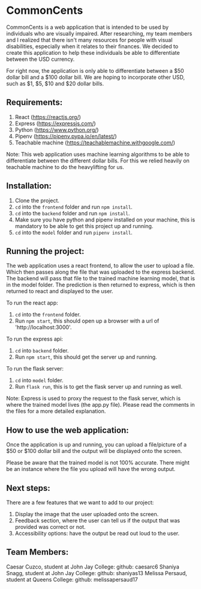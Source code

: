 # CommonCents

CommonCents is a web application that is intended to be used by individuals who are visually impaired. After researching, my team members and I realized that there isn't many resources for people with visual disabilities, especially when it relates to their finances. We decided to create this application to help these individuals be able to differentiate between the USD currency.

For right now, the application is only able to differentiate between a $50 dollar bill and a $100 dollar bill. We are hoping to incorporate other USD, such as $1, $5, $10 and $20 dollar bills.

## Requirements:

1. React (https://reactjs.org/)
2. Express (https://expressjs.com/)
3. Python (https://www.python.org/)
4. Pipenv (https://pipenv.pypa.io/en/latest/)
5. Teachable machine (https://teachablemachine.withgoogle.com/)

Note: This web application uses machine learning algorithms to be able to differentiate between the different dollar bills. For this we relied heavily on teachable machine to do the heavylifting for us.

## Installation:

1. Clone the project.
2. `cd` into the `frontend` folder and run `npm install`.
3. `cd` into the `backend` folder and run `npm install`.
4. Make sure you have python and pipenv installed on your machine, this is mandatory to be able to get this project up and running.
5. `cd` into the `model` folder and run `pipenv install`.

## Running the project:

The web application uses a react frontend, to allow the user to upload a file. Which then passes along the file that was uploaded to the express backend. The backend will pass that file to the trained machine learning model, that is in the model folder. The prediction is then returned to express, which is then returned to react and displayed to the user.

To run the react app:

1. `cd` into the `frontend` folder.
2. Run `npm start`, this should open up a browser with a url of 'http://localhost:3000'.

To run the express api:

1. `cd` into `backend` folder.
2. Run `npm start`, this should get the server up and running.

To run the flask server:

1. `cd` into `model` folder.
2. Run `flask run`, this is to get the flask server up and running as well.

Note: Express is used to proxy the request to the flask server, which is where the trained model lives (the app.py file). Please read the comments in the files for a more detailed explanation.

## How to use the web application:

Once the application is up and running, you can upload a file/picture of a $50 or $100 dollar bill and the output will be displayed onto the screen.

Please be aware that the trained model is not 100% accurate. There might be an instance where the file you upload will have the wrong output.

## Next steps: 
There are a few features that we want to add to our project: 
1. Display the image that the user uploaded onto the screen. 
2. Feedback section, where the user can tell us if the output that was provided was correct or not. 
3. Accessibility options: have the output be read out loud to the user.

## Team Members:

Caesar Cuzco, student at John Jay College: github: caesarc6
Shaniya Snagg, student at John Jay College: github: shaniyas13
Melissa Persaud, student at Queens College: github: melissapersaud17